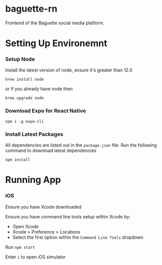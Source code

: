 # baguette-rn
Frontend of the Baguette social media platform.



# Setting Up Environemnt

### Setup Node

Install the latest version of node, ensure it's greater than 12.0

`brew install node` 

or if you already have node then

`brew upgrade node`


### Download Expo for React Native

`npm i -g expo-cli`


### Install Latest Packages

All dependencies are listed out in the `package.json` file. Run the following command to download latest dependencies

`npm install`

# Running App

### iOS 

Ensure you have Xcode downloaded 

Ensure you have command line tools setup within Xcode by:
- Open Xcode
- Xcode > Preference > Locations
- Select the first option within the `Command Line Tools` dropdown

Run `npm start` <br/>

Enter `i` to open iOS simulator

